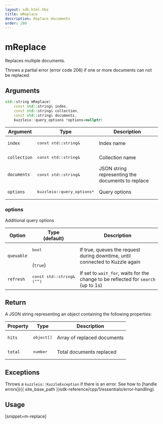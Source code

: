 ```yaml
---
layout: sdk.html.hbs
title: mReplace
description: Replace documents
order: 200
---
```


# mReplace

Replaces multiple documents.

Throws a partial error (error code 206) if one or more documents can not be replaced.

## Arguments

```cpp
std::string mReplace(
    const std::string& index,
    const std::string& collection,
    const std::string& documents,
    kuzzleio::query_options *options=nullptr)
```

| Argument | Type | Description |
| --- | --- | --- |
| `index` | <pre>const std::string&</pre> | Index name |
| `collection` | <pre>const std::string&</pre> | Collection name |
| `documents` | <pre>const std::string&</pre> | JSON string representing the documents to replace |
| `options` | <pre>kuzzleio::query_options*</pre> | Query options |

### options

Additional query options

| Option | Type<br/>(default) | Description |
| ------ | -------------- | ----------- |
| `queuable` | <pre>bool</pre><br/>(`true`) | If true, queues the request during downtime, until connected to Kuzzle again  |
| `refresh` | <pre>const std::string&<br/>(`""`)</pre> | If set to `wait_for`, waits for the change to be reflected for `search` (up to 1s) |

## Return

A JSON string representing an object containing the following properties:

| Property   | Type    | Description  |
|--------------|---------|-------------|
| `hits` | <pre>object[]</pre> | Array of replaced documents |
| `total` | <pre>number</pre> | Total documents replaced |

## Exceptions

Throws a `kuzzleio::KuzzleException` if there is an error. See how to [handle errors]({{ site_base_path }}sdk-reference/cpp/1/essentials/error-handling).

## Usage

[snippet=m-replace]
